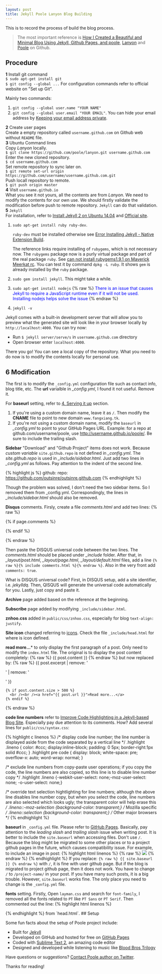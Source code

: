 ```yaml
---
layout: post
title: Jekyll Poole Lanyon Blog Building
---
```


<div class="message">
 This is to record the process of build the blog process.
</div>

>The most important reference is [How I Created a Beautiful and Minimal Blog Using Jekyll, Github Pages, and poole](http://joshualande.com/jekyll-github-pages-poole/), [Lanyon](https://github.com/poole/lanyon) and [Poole](https://github.com/poole) on Github.

## Procedure

**1** Install git command  
`$ sudo apt-get install git`  
`$ git config --global ...` For configuration commands refer to official website on "Set up Git".

Mainly two commands:

1. `git config --global user.name "YOUR NAME"`
2. `git config --global user.email "YOUR EMAIL"`. You can hide your email address by [Keeping your email address private](https://help.github.com/articles/keeping-your-email-address-private/).

**2** Create user pages  
Create a empty repository called `username.github.com` on Github web without `README` file.  
**3** Ubuntu Command lines  
Copy *Lanyon* locally.  
`$ git clone https://github.com/poole/lanyon.git username.github.com`  
Enter the new cloned repository.  
`$ cd username.github.com`  
Set remote repository to sync later on.  
`$ git remote set-url origin https://github.com/username/username.github.com.git`  
Push locall repository to remote.  
`$ git push origin master`  
**4** Visit `username.github.io`  
What you see it not yours, all the contents are from *Lanyon*. We need to modify the contents for our own use. We should firstly validate the modification before push to remote repository. `Jekyll` can do that validation.  
**5** `Jekyll`  
For installation, refer to [Install Jekyll 2 on Ubuntu 14.04](http://michaelchelen.net/81fa/install-jekyll-2-ubuntu-14-04/) and [Official site](http://jekyllrb.com/docs/installation/).

1. `sudo apt-get install ruby ruby-dev`.

    `ruby-dev` must be installed otherwise see [Error Installing Jekyll - Native Extension Build](http://stackoverflow.com/questions/10725767/error-installing-jekyll-native-extension-build).

    The reference links require installing of `rubygems`, which is not necessary now. The `rubygems` package now is a purly virtual package and part of the real package `ruby`. See [can not install rubygems1.9.1 on Maverick Meerkat rc](http://ubuntuforums.org/showthread.php?t=1586035&s=4192711d774022d15589452169ca70a1). You can test it by command `dpkg -L ruby`. It shows `gem` is already installed by the `ruby` package.

2. `sudo gem install jekyll`. This might take a while.
3. `sudo apt-get install nodejs` {% raw %} <span style="color:blue">There is an issue that causes Jekyll to require a JavaScript runtime even if it will not be used. Installing nodejs helps solve the issue</span> {% endraw %}
4. `jekyll -v`

Jekyll comes with a built-in development server that will allow you to preview what the generated site will look like in your browser locally by `http://localhost:4000`. You can try now:

* Run `$ jekyll server/serve/s` in `username.github.com` directory
* Open browser enter `localhost:4000`.

There you go! You can see a local copy of the repository. What you need to do now is to modify the contents locally for personal use.  

## 6 Modification
The first is to modify the `_config.yml` configuration file such as contact info, blog title, etc.
The **url** varialble in *_config.yml*, I found it not useful. Remove it.

For **baseurl** setting, refer to [4. Serving it up](https://github.com/poole/poole#usage) section.  

   1. If you're using a custom domain name, leave it as `/`. Then modify the **CNAME** file to point to new domain `www.fangxiang.tk`.
   2. If you're not using a custom domain name, modify the `baseurl` in *_config.yml* to point to your GitHub Pages URL. Example: for a repo at github.com/username/poole, use http://username.github.io/poole/. Be sure to include the trailing slash.

**Sidebar** "Download" and "Github Project" items does not work. Because *custom variable* `site.github.repo` is not defined in *_config.yml*. The *site.github.repo* is used in *_include/sidebar.html*. Just add two lines in *_config.yml* as follows. Pay attention to the indent of the second line.

{% highlight js %}
github:
  repo:	https://github.com/outsinre/outsinre.github.com
{% endhighlight %}

Though the problem was solved, I don't need the two sidebar items. So I removed them from _config.yml. Correspondingly, the lines in *_include/sidebar.html* should also be removed.

**Disqus** comments. Firsly, create a file *comments.html* and add two lines:
{% raw %}

{% if page.comments %}

{% endif %}

{% endraw %}

Then paste the DISQUS universal code between the two lines. The *comments.html* should be placed under *_include* folder. After that, in *_layout/post.html*, *_layout/page.html*, *_layout/default.html* files, add a line `{% raw %}{% include comments.html %}{% endraw %}`. Also in the very front add `comments: true`.

What is DISQUS universal code? First, in DISQUS setup, add a site identifier, i.e. *jekylldq*. Then, QISQUS will generate the universal code automatically for you. Lastly, just copy and paste it.

**Archive** page added based on the reference at the beginning.

**Subscribe** page added by modifying `_include/sidebar.html`.

**znhoo.css** added in `public/css/znhoo.css`, especially for blog `text-align: justify`.

**Site icon** changed referring to [icons](http://modernweb.com/2013/10/28/building-a-blog-with-jekyll/). Check the file `_include/head.html` for where is icon defined.

**read more...*** to only display the first paragraph of a post. Only need to modify the `index.html` file. The original is to display the post content completely:
{% raw %}
    {{ post.content }}
{% endraw %}
but now replaced by:
{% raw %}
    {{ post.excerpt | remove: '<p>' | remove: '</p>' }}

    {% if post.content.size > 500 %}
      <br /><br /><a href="{{ post.url }}">Read more...</a>
    {% endif %}
{% endraw %}

**code line numbers** refer to <a href="http://demisx.github.io/jekyll/2014/01/13/improve-code-highlighting-in-jekyll.html" target="_blank">Improve Code Highlighting in a Jekyll-based Blog Site</a>. Especially pay due attention to its comments. How? Add several lines for `public/css/syntax.css`:

{% highlight c linenos %}
/* display code line number; the line number is displayed aside from the code separated by a vertical line */
.highlight .lineno { color: #ccc; display:inline-block; padding: 0 5px; border-right:1px solid #ccc; }
.highlight pre code { display: block; white-space: pre; overflow-x: auto; word-wrap: normal; }

/* exclude line numbers from copy-paste user operations; if you copy the code, the line numbers are also copied, so this line is to disable line number copy */
.highlight .lineno {-webkit-user-select: none;-moz-user-select: none; -o-user-select: none;}

/* override text selection hightlighting for line numbers; although the above line disables line number copy, but when you select the code, line numbers are also selected which looks ugly; the transparent color will help erase this */
.lineno::-moz-selection {background-color: transparent;} /* Mozilla specific */
.lineno::selection {background-color: transparent;} /* Other major browsers */
{% endhighlight %}

**baseurl** in `_config.yml` file. Please refer to [GitHub Pages](http://jekyllrb.com/docs/github-pages/). Basically, pay attention to the *leading slash* and *trailing slash* issue when writing post. It is better to include the `site.baseurl` when accessing files. Don't use `/`. Because the blog might be migrated to some other places or to a project github pages in the future, which causes compatibility issue. For example, to include an image in post:
{% highlight html linenos %}
{% raw %}
<img src="{{ site.baseurl }}assets/hknight.jpg">
{% endraw %}
{% endhighlight %}
If you replace:
`{% raw %}
{{ site.baseurl }}
{% endraw %}`
with `/`, it is fine with user github page. But if the blog is migrated to project github page, then it does not work. You have to change `/` to `/project-name/` in your post. If you have many such posts, it is a big trouble. However, `site.baseurl` works fine. The only place you need to change is the `_config.yml` file.

**fonts** setting.
Firstly, Open `layman.css` and search for `font-family`, I removed all the fonts related to `PT` like `PT Sans` or `PT Serif`. Then commented out the line:
{% highlight html linenos %}
<link rel="stylesheet" href="http://fonts.googleapis.com/css?family=PT+Serif:400,400italic,700%7CPT+Sans:400">
{% endhighlight %}
from `head.html`.
## Setup

Some fun facts about the setup of Poole project include:

* Built for [Jekyll](http://jekyllrb.com)
* Developed on GitHub and hosted for free on [GitHub Pages](https://pages.github.com)
* Coded with [Sublime Text 2](http://sublimetext.com), an amazing code editor
* Designed and developed while listening to music like [Blood Bros Trilogy](https://soundcloud.com/maddecent/sets/blood-bros-series)

Have questions or suggestions? [Contact Poole author on Twitter](https://twitter.com/mdo).

Thanks for reading!
